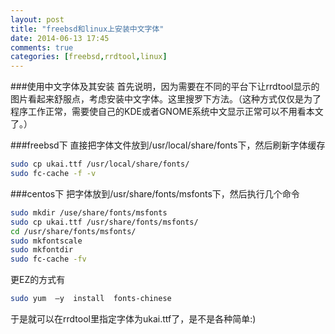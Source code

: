 ```yaml
---
layout: post
title: "freebsd和linux上安装中文字体"
date: 2014-06-13 17:45
comments: true
categories: [freebsd,rrdtool,linux]
---
```


###使用中文字体及其安装
首先说明，因为需要在不同的平台下让rrdtool显示的图片看起来舒服点，考虑安装中文字体。这里搜罗下方法。（这种方式仅仅是为了程序工作正常，需要使自己的KDE或者GNOME系统中文显示正常可以不用看本文了。）
<!-- more -->

###freebsd下
直接把字体文件放到/usr/local/share/fonts下，然后刷新字体缓存

```bash
sudo cp ukai.ttf /usr/local/share/fonts/
sudo fc-cache -f -v
```

###centos下
把字体放到/usr/share/fonts/msfonts下，然后执行几个命令

```bash
sudo mkdir /use/share/fonts/msfonts
sudo cp ukai.ttf /usr/share/fonts/msfonts/
cd /usr/share/fonts/msfonts/
sudo mkfontscale
sudo mkfontdir
sudo fc-cache -fv
```

更EZ的方式有

```bash
sudo yum  –y  install  fonts-chinese
```

于是就可以在rrdtool里指定字体为ukai.ttf了，是不是各种简单:)
